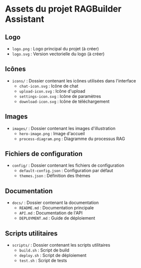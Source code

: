 # Assets du projet RAGBuilder Assistant

## Logo
- `logo.png` : Logo principal du projet (à créer)
- `logo.svg` : Version vectorielle du logo (à créer)

## Icônes
- `icons/` : Dossier contenant les icônes utilisées dans l'interface
  - `chat-icon.svg` : Icône de chat
  - `upload-icon.svg` : Icône d'upload
  - `settings-icon.svg` : Icône de paramètres
  - `download-icon.svg` : Icône de téléchargement

## Images
- `images/` : Dossier contenant les images d'illustration
  - `hero-image.png` : Image d'accueil
  - `process-diagram.png` : Diagramme du processus RAG

## Fichiers de configuration
- `config/` : Dossier contenant les fichiers de configuration
  - `default-config.json` : Configuration par défaut
  - `themes.json` : Définition des thèmes

## Documentation
- `docs/` : Dossier contenant la documentation
  - `README.md` : Documentation principale
  - `API.md` : Documentation de l'API
  - `DEPLOYMENT.md` : Guide de déploiement

## Scripts utilitaires
- `scripts/` : Dossier contenant les scripts utilitaires
  - `build.sh` : Script de build
  - `deploy.sh` : Script de déploiement
  - `test.sh` : Script de tests
